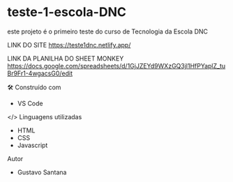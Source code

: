 # teste-1-escola-DNC
este projeto é o primeiro teste do curso de Tecnologia da Escola DNC

LINK DO SITE
https://teste1dnc.netlify.app/

LINK DA PLANILHA DO SHEET MONKEY
https://docs.google.com/spreadsheets/d/1GjJZEYd9WXzGQ3jl1HfPYaplZ_tuBr9Fr1-4wgacsG0/edit



🛠️ Construído com
- VS Code

</> Linguagens utilizadas
- HTML
- CSS
- Javascript

Autor
- Gustavo Santana
  

